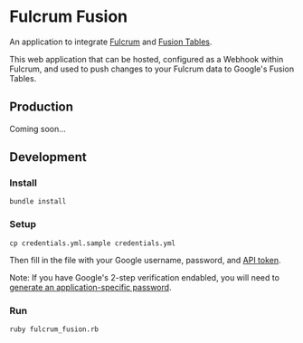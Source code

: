 Fulcrum Fusion
==============

An application to integrate [Fulcrum](http://fulcrumapp.com/) and [Fusion Tables](http://www.google.com/drive/apps.html#fusiontables).

This web application that can be hosted, configured as a Webhook within
Fulcrum, and used to push changes to your Fulcrum data to Google's Fusion
Tables.

Production
----------

Coming soon...

Development
-----------

### Install

```
bundle install
```

### Setup

```
cp credentials.yml.sample credentials.yml
```

Then fill in the file with your Google username, password, and [API token](https://cloud.google.com/console).

Note: If you have Google's 2-step verification endabled, you will need to
[generate an application-specific password](https://accounts.google.com/b/0/IssuedAuthSubTokens).

### Run

```
ruby fulcrum_fusion.rb
```
